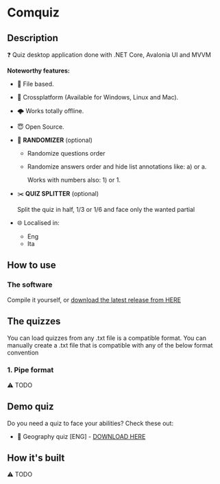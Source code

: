# Comquiz

## Description

❓ Quiz desktop application done with .NET Core, Avalonia UI and MVVM 

**Noteworthy features:**

* 📁 File based.
* 🎯 Crossplatform (Available for Windows, Linux and Mac).
* 🌩 Works totally offline.
* 😇 Open Source.
* 🎰 **RANDOMIZER** (optional)
  * Randomize questions order
  * Randomize answers order and hide list annotations like: a) or a.

    Works with numbers also: 1) or 1.
* ✂️ **QUIZ SPLITTER** (optional)
  
  Split the quiz in half, 1/3 or 1/6 and face only the wanted partial
* 🌐 Localised in:

  * Eng
  * Ita

## How to use

### The software

Compile it yourself, or [download the latest release from HERE](https://github.com/VFansss/comquiz/releases/)

## The quizzes

You can load quizzes from any .txt file is a compatible format. You can manually create a .txt file that is compatible with any of the below format convention

### 1. Pipe format

⚠️ TODO

## Demo quiz

Do you need a quiz to face your abilities? Check these out:

* 🌄 Geography quiz [ENG] - [DOWNLOAD HERE](<https://raw.githubusercontent.com/VFansss/comquiz/master/.assets/quizzes/Geography%20quiz%20%5BENG%5D.txt>)

## How it's built

⚠️ TODO
